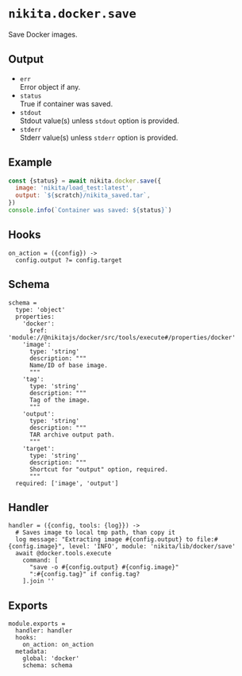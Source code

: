 
# `nikita.docker.save`

Save Docker images.

## Output

* `err`   
  Error object if any.
* `status`   
  True if container was saved.
* `stdout`   
  Stdout value(s) unless `stdout` option is provided.
* `stderr`   
  Stderr value(s) unless `stderr` option is provided.

## Example

```js
const {status} = await nikita.docker.save({
  image: 'nikita/load_test:latest',
  output: `${scratch}/nikita_saved.tar`,
})
console.info(`Container was saved: ${status}`)
```

## Hooks

    on_action = ({config}) ->
      config.output ?= config.target

## Schema

    schema =
      type: 'object'
      properties:
        'docker':
          $ref: 'module://@nikitajs/docker/src/tools/execute#/properties/docker'
        'image':
          type: 'string'
          description: """
          Name/ID of base image.
          """
        'tag':
          type: 'string'
          description: """
          Tag of the image.
          """
        'output':
          type: 'string'
          description: """
          TAR archive output path.
          """
        'target':
          type: 'string'
          description: """
          Shortcut for "output" option, required.
          """
      required: ['image', 'output']

## Handler

    handler = ({config, tools: {log}}) ->
      # Saves image to local tmp path, than copy it
      log message: "Extracting image #{config.output} to file:#{config.image}", level: 'INFO', module: 'nikita/lib/docker/save'
      await @docker.tools.execute
        command: [
          "save -o #{config.output} #{config.image}"
          ":#{config.tag}" if config.tag?
        ].join ''

## Exports

    module.exports =
      handler: handler
      hooks:
        on_action: on_action
      metadata:
        global: 'docker'
        schema: schema
